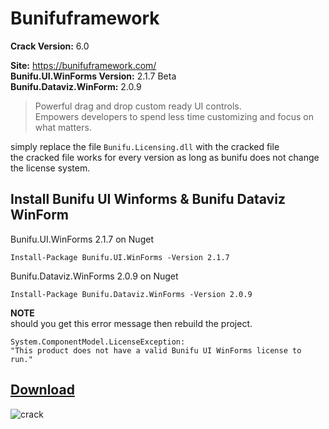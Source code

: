 # Bunifuframework

**Crack Version:**  6.0

**Site:** https://bunifuframework.com/  
**Bunifu.UI.WinForms Version:** 2.1.7 Beta  
**Bunifu.Dataviz.WinForm:** 2.0.9
> Powerful drag and drop custom ready UI controls.   
Empowers developers to spend less time customizing and focus on what matters.

simply replace the file `Bunifu.Licensing.dll` with the cracked file  
the cracked file works for every version as long as bunifu does not change the license system.  

## Install Bunifu UI Winforms & Bunifu Dataviz WinForm
Bunifu.UI.WinForms 2.1.7 on Nuget 
```
Install-Package Bunifu.UI.WinForms -Version 2.1.7
```
Bunifu.Dataviz.WinForms 2.0.9 on Nuget 
```
Install-Package Bunifu.Dataviz.WinForms -Version 2.0.9
```
**NOTE**   
should you get this error message then rebuild the project.
```
System.ComponentModel.LicenseException:  
"This product does not have a valid Bunifu UI WinForms license to run."  
```
## [Download](https://github.com/cydolo/CyberEngineering/releases/tag/Bunifu-5.0)

![crack](https://files.catbox.moe/d1663w.png)

